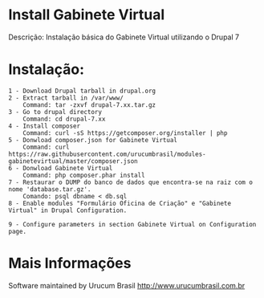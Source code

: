 Install Gabinete Virtual
===============

Descrição: Instalação básica do Gabinete Virtual utilizando o Drupal 7

Instalação:
===============
	1 - Download Drupal tarball in drupal.org
	2 - Extract tarball in /var/www/
		Command: tar -zxvf drupal-7.xx.tar.gz
	3 - Go to drupal directory 
		Command: cd drupal-7.xx
	4 - Install composer
		Command: curl -sS https://getcomposer.org/installer | php
	5 - Donwload composer.json for Gabinete Virtual
		Command: curl https://raw.githubusercontent.com/urucumbrasil/modules-gabinetevirtual/master/composer.json
	6 - Donwload Gabinete Virtual
		Command: php composer.phar install
	7 - Restaurar o DUMP do banco de dados que encontra-se na raiz com o nome 'database.tar.gz'. 
		Comando: psql dbname < db.sql
	8 - Enable modules "Formulário Oficina de Criação" e "Gabinete Virtual" in Drupal Configuration.

	9 - Configure parameters in section Gabinete Virtual on Configuration page.

Mais Informações
===============
Software maintained by Urucum Brasil
http://www.urucumbrasil.com.br
